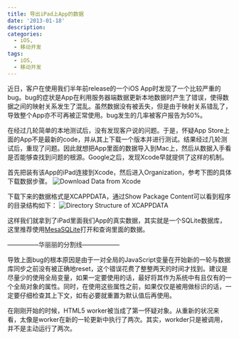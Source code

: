 ```yaml
---
title: 导出iPad上App的数据
date: '2013-01-18'
description:
categories: 
  - iOS,
  - 移动开发
tags:
  - iOS,
  - 移动开发
---
```


近日，客户在使用我们半年前release的一个iOS App时发现了一个比较严重的bug。bug的症状是App在利用服务器端数据更新本地数据时产生了错误，使得数据之间的映射关系发生了混乱。虽然数据没有被丢失，但是由于映射关系错乱了，导致整个App亦不可再被正常使用。bug发生的几率被客户报告为50%。

在经过几轮简单的本地测试后，没有发现客户说的问题。于是，怀疑App Store上面的App不是最新的code，并从其上下载一个版本并进行测试。结果经过几轮测试后，重现了问题。因此就想把App里面的数据导入到Mac上，然后从数据入手看是否能够查找到问题的根源。Google之后，发现Xcode早就提供了这样的机制。

首先把装有该App的iPad连接到Xcode，然后进入Organization，参考下图的具体下载数据步骤。
![Download Data from Xcode]({{urls.media}}/download_data_from_xcode.png)

下载下来的数据格式是XCAPPDATA，通过Show Package Content可以看到程序的目录结构如下：
![Directory Structure of XCAPPDATA]({{urls.media}}/directory_structure_of_xcappdata.png)

这样我们就拿到了iPad里面我们App的真实数据，其实就是一个SQLite数据库，这里推荐使用<a href="http://mesasqlite.en.softonic.com/mac" target="_blank">MesaSQLite</a>打开和查询里面的数据。

—————华丽丽的分割线——————

导致上面bug的根本原因是由于一对全局的JavaScript变量在开始新的一轮与数据库同步之前没有被正确地reset，这个错误花费了整整两天的时间才找到。建议是尽量少的使用全局变量，如果一定要使用的话，最好将其作为系统中有且仅有的一个全局对象的属性。同时，在使用这些属性之前，如果仅仅是被用做标识的话，一定要仔细检查其上下文，如有必要就重置为默认值后再使用。

在刚刚开始的时候，HTML5 worker被当成了第一怀疑对象。从重新的状况来看，太像是worker在新的一轮更新中执行了两次。其实，workder只是被调用，并不是主动运行了两次。